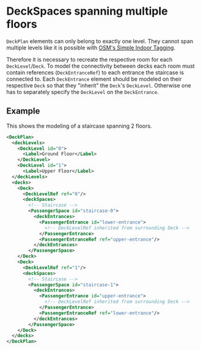 # DeckSpaces spanning multiple floors

`DeckPlan` elements can only belong to exactly one level. They cannot span multiple levels like it is possible with [OSM's Simple Indoor Tagging](https://wiki.openstreetmap.org/wiki/Simple_Indoor_Tagging#Multi-level_features_and_repeated_features).

Therefore it is necessary to recreate the respective room for each `DeckLevel`/`Deck`. To model the connectivity between decks each room must contain references (`DeckEntranceRef`) to each entrance the staircase is connected to. Each `DeckEntrance` element should be modeled on their respective `Deck` so that they "inherit" the `Deck`'s `DeckLevel`. Otherwise one has to separately specify the `DeckLevel` on the `DeckEntrance`.

## Example

This shows the modeling of a staircase spanning 2 floors.

```xml
<DeckPlan>
  <deckLevels>
    <DeckLevel id="0">
      <Label>Ground Floor</Label>
    </DeckLevel>
    <DeckLevel id="1">
      <Label>Upper Floor</Label>
  </deckLevels>
  <decks>
    <Deck>
      <DeckLevelRef ref="0"/>
      <deckSpaces>
        <!-- Staircase -->
        <PassengerSpace id="staircase-0">
          <deckEntrances>
            <PassengerEntrance id="lower-entrance">
              <!-- DeckLevelRef inherited from surrounding Deck -->
            </PassengerEntrance>
            <PassengerEntranceRef ref="upper-entrance"/>
          </deckEntrances>
        </PassengerSpace>
    </Deck>
    <Deck>
      <DeckLevelRef ref="1"/>
      <deckSpaces>
        <!-- Staircase -->
        <PassengerSpace id="staircase-1">
          <deckEntrances>
            <PassengerEntrance id="upper-entrance">
              <!-- DeckLevelRef inherited from surrounding Deck -->
            </PassengerEntrance>
            <PassengerEntranceRef ref="lower-entrance"/>
          </deckEntrances>
        </PassengerSpace>
    </Deck>
  </decks>
</DeckPlan>
```

